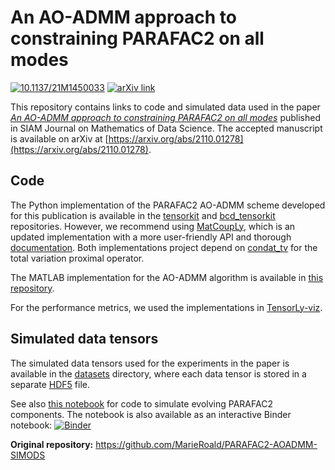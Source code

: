 # An AO-ADMM approach to constraining PARAFAC2 on all modes
[<img src="https://img.shields.io/badge/doi-10.1137%2F21M1450033-blue" alt="10.1137/21M1450033" />](https://doi.org/10.1137/21M1450033)
[<img src="https://img.shields.io/badge/arXiv-2110.01278-green.svg" alt="arXiv link" />](https://arxiv.org/abs/2110.01278)

This repository contains links to code and simulated data used in the paper [*An AO-ADMM approach to constraining PARAFAC2 on all modes*](https://doi.org/10.1137/21M1450033) published in SIAM Journal on Mathematics of Data Science. The accepted manuscript is available on arXiv at [https://arxiv.org/abs/2110.01278](https://arxiv.org/abs/2110.01278).

## Code

The Python implementation of the PARAFAC2 AO-ADMM scheme developed for this publication is available in the [tensorkit](https://github.com/marieroald/tensorkit)
and [bcd_tensorkit](https://github.com/marieroald/bcd_tensorkit)
 repositories. However, we recommend using [MatCoupLy](https://github.com/marieroald/matcouply), which is an updated implementation with a more user-friendly API and thorough [documentation](https://matcouply.readthedocs.io/). Both implementations project depend on [condat_tv](https://github.com/marieroald/condat_tv)
 for the total variation proximal operator.

The MATLAB implementation for the AO-ADMM algorithm is available in [this repository](https://github.com/AOADMM-DataFusionFramework/AOADMM-PARAFAC2).

For the performance metrics, we used the implementations in [TensorLy-viz](https://tensorly.org/viz).


## Simulated data tensors

The simulated data tensors used for the experiments in the paper is available in the [datasets](datasets/) directory, where each data tensor is stored in
a separate [HDF5](https://www.hdfgroup.org/solutions/hdf5/) file.

See also [this notebook](Simulation_of_components.ipynb) for code to simulate evolving PARAFAC2 components. The notebook is also available as an interactive Binder notebook: [![Binder](https://mybinder.org/badge_logo.svg)](https://mybinder.org/v2/gh/marieroald/PARAFAC2-AOADMM-SIMODS/HEAD?filepath=Simulation_of_components.ipynb)

**Original repository:** https://github.com/MarieRoald/PARAFAC2-AOADMM-SIMODS
